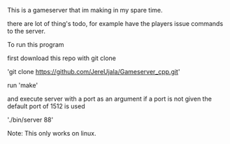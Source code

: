 This is a gameserver that im making in my spare time.

there are lot of thing's todo, for example have the players issue commands to the server.

To run this program

first 
download this repo with git clone 

'git clone https://github.com/JereUjala/Gameserver_cpp.git'

run 'make'

and execute server with a port as an argument if a port is not given the default port of 1512 is used

'./bin/server 88'

Note: 
     This only works on linux.
